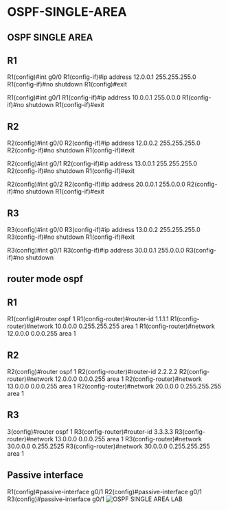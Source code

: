 # OSPF-SINGLE-AREA
OSPF SINGLE AREA 
----------------

R1
---

R1(config)#int g0/0
R1(config-if)#ip address 12.0.0.1 255.255.255.0
R1(config-if)#no shutdown 
R1(config)#exit

R1(config)#int g0/1
R1(config-if)#ip address 10.0.0.1 255.0.0.0
R1(config-if)#no shutdown 
R1(config-if)#exit

R2
---

R2(config)#int g0/0
R2(config-if)#ip address 12.0.0.2 255.255.255.0
R2(config-if)#no shutdown 
R1(config-if)#exit

R2(config)#int g0/1
R2(config-if)#ip address 13.0.0.1 255.255.255.0
R2(config-if)#no shutdown 
R1(config-if)#exit

R2(config)#int g0/2
R2(config-if)#ip address 20.0.0.1 255.0.0.0
R2(config-if)#no shutdown 
R1(config-if)#exit

R3
----

R3(config)#int g0/0
R3(config-if)#ip address 13.0.0.2 255.255.255.0
R3(config-if)#no shutdown 
R1(config-if)#exit

R3(config)#int g0/1
R3(config-if)#ip address 30.0.0.1 255.0.0.0
R3(config-if)#no shutdown 


router mode ospf
---------------

R1
-----
R1(config)#router ospf 1
R1(config-router)#router-id 1.1.1.1
R1(config-router)#network 10.0.0.0 0.255.255.255 area 1
R1(config-router)#network 12.0.0.0 0.0.0.255 area 1

R2
----
R2(config)#router ospf 1
R2(config-router)#router-id 2.2.2.2
R2(config-router)#network 12.0.0.0 0.0.0.255 area 1
R2(config-router)#network 13.0.0.0 0.0.0.255 area 1
R2(config-router)#network 20.0.0.0 0.255.255.255 area 1

R3
----
3(config)#router ospf 1
R3(config-router)#router-id 3.3.3.3
R3(config-router)#network 13.0.0.0 0.0.0.255 area 1
R3(config-router)#network 30.0.0.0 0.255.2525
R3(config-router)#network 30.0.0.0 0.255.255.255 area 1

Passive interface
-----------------
R1(config)#passive-interface g0/1
R2(config)#passive-interface g0/1
R3(config)#passive-interface g0/1
![OSPF SINGLE AREA LAB](https://user-images.githubusercontent.com/106605770/177992667-fab410af-b734-4e46-884a-2371c3062c7b.jpg)
